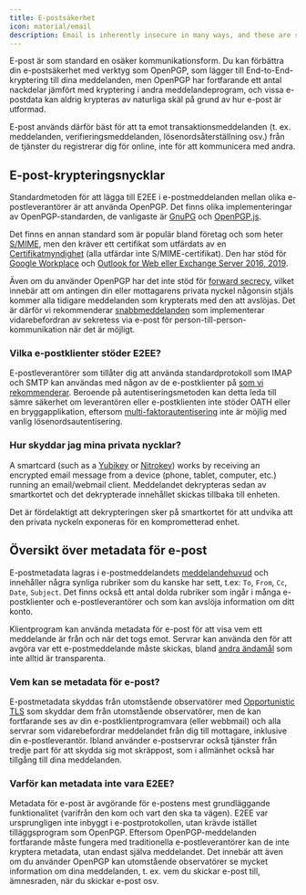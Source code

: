 ```yaml
---
title: E-postsäkerhet
icon: material/email
description: Email is inherently insecure in many ways, and these are some of the reasons it isn't our top choice for secure communications.
---
```


E-post är som standard en osäker kommunikationsform. Du kan förbättra din e-postsäkerhet med verktyg som OpenPGP, som lägger till End-to-End-kryptering till dina meddelanden, men OpenPGP har fortfarande ett antal nackdelar jämfört med kryptering i andra meddelandeprogram, och vissa e-postdata kan aldrig krypteras av naturliga skäl på grund av hur e-post är utformad.

E-post används därför bäst för att ta emot transaktionsmeddelanden (t. ex. meddelanden, verifieringsmeddelanden, lösenordsåterställning osv.) från de tjänster du registrerar dig för online, inte för att kommunicera med andra.

## E-post-krypteringsnycklar

Standardmetoden för att lägga till E2EE i e-postmeddelanden mellan olika e-postleverantörer är att använda OpenPGP. Det finns olika implementeringar av OpenPGP-standarden, de vanligaste är [GnuPG](https://en.wikipedia.org/wiki/GNU_Privacy_Guard) och [OpenPGP.js](https://openpgpjs.org).

Det finns en annan standard som är populär bland företag och som heter [S/MIME](https://en.wikipedia.org/wiki/S/MIME), men den kräver ett certifikat som utfärdats av en [Certifikatmyndighet](https://en.wikipedia.org/wiki/Certificate_authority) (alla utfärdar inte S/MIME-certifikat). Den har stöd för [Google Workplace](https://support.google.com/a/topic/9061730?hl=en&ref_topic=9061731) och [Outlook for Web eller Exchange Server 2016, 2019](https://support.office.com/en-us/article/encrypt-messages-by-using-s-mime-in-outlook-on-the-web-878c79fc-7088-4b39-966f-14512658f480).

Även om du använder OpenPGP har det inte stöd för [forward secrecy](https://en.wikipedia.org/wiki/Forward_secrecy), vilket innebär att om antingen din eller mottagarens privata nyckel någonsin stjäls kommer alla tidigare meddelanden som krypterats med den att avslöjas. Det är därför vi rekommenderar [snabbmeddelanden](../real-time-communication.md) som implementerar vidarebefordran av sekretess via e-post för person-till-person-kommunikation när det är möjligt.

### Vilka e-postklienter stöder E2EE?

E-postleverantörer som tillåter dig att använda standardprotokoll som IMAP och SMTP kan användas med någon av de e-postklienter på [som vi rekommenderar](../email-clients.md). Beroende på autentiseringsmetoden kan detta leda till sämre säkerhet om leverantören eller e-postklienten inte stöder OATH eller en bryggapplikation, eftersom [multi-faktorautentisering](multi-factor-authentication.md) inte är möjlig med vanlig lösenordsautentisering.

### Hur skyddar jag mina privata nycklar?

A smartcard (such as a [Yubikey](https://support.yubico.com/hc/en-us/articles/360013790259-Using-Your-YubiKey-with-OpenPGP) or [Nitrokey](https://www.nitrokey.com)) works by receiving an encrypted email message from a device (phone, tablet, computer, etc.) running an email/webmail client. Meddelandet dekrypteras sedan av smartkortet och det dekrypterade innehållet skickas tillbaka till enheten.

Det är fördelaktigt att dekrypteringen sker på smartkortet för att undvika att den privata nyckeln exponeras för en komprometterad enhet.

## Översikt över metadata för e-post

E-postmetadata lagras i e-postmeddelandets [meddelandehuvud](https://en.wikipedia.org/wiki/Email#Message_header) och innehåller några synliga rubriker som du kanske har sett, t.ex: `To`, `From`, `Cc`, `Date`, `Subject`. Det finns också ett antal dolda rubriker som ingår i många e-postklienter och e-postleverantörer och som kan avslöja information om ditt konto.

Klientprogram kan använda metadata för e-post för att visa vem ett meddelande är från och när det togs emot. Servrar kan använda den för att avgöra var ett e-postmeddelande måste skickas, bland [andra ändamål](https://en.wikipedia.org/wiki/Email#Message_header) som inte alltid är transparenta.

### Vem kan se metadata för e-post?

E-postmetadata skyddas från utomstående observatörer med [Opportunistic TLS](https://en.wikipedia.org/wiki/Opportunistic_TLS) som skyddar dem från utomstående observatörer, men de kan fortfarande ses av din e-postklientprogramvara (eller webbmail) och alla servrar som vidarebefordrar meddelandet från dig till mottagare, inklusive din e-postleverantör. Ibland använder e-postservrar också tjänster från tredje part för att skydda sig mot skräppost, som i allmänhet också har tillgång till dina meddelanden.

### Varför kan metadata inte vara E2EE?

Metadata för e-post är avgörande för e-postens mest grundläggande funktionalitet (varifrån den kom och vart den ska ta vägen). E2EE var ursprungligen inte inbyggt i e-postprotokollen, utan krävde istället tilläggsprogram som OpenPGP. Eftersom OpenPGP-meddelanden fortfarande måste fungera med traditionella e-postleverantörer kan de inte kryptera metadata, utan endast själva meddelandet. Det innebär att även om du använder OpenPGP kan utomstående observatörer se mycket information om dina meddelanden, t. ex. vem du skickar e-post till, ämnesraden, när du skickar e-post osv.
